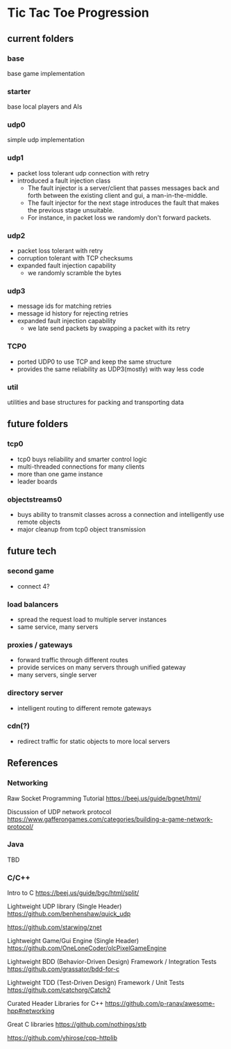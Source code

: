 # Tic Tac Toe Progression
## current folders
### base
base game implementation
### starter
base local players and AIs
### udp0
simple udp implementation
### udp1
- packet loss tolerant udp connection with retry
- introduced a fault injection class
  - The fault injector is a server/client that passes messages back and forth between the existing client and gui, a man-in-the-middle.
  - The fault injector for the next stage introduces the fault that makes the previous stage unsuitable.
  - For instance, in packet loss we randomly don't forward packets.
### udp2
- packet loss tolerant with retry
- corruption tolerant with TCP checksums
- expanded fault injection capability
  - we randomly scramble the bytes
### udp3
- message ids for matching retries
- message id history for rejecting retries
- expanded fault injection capability
  - we late send packets by swapping a packet with its retry

### TCP0

- ported UDP0 to use TCP and keep the same structure
- provides the same reliability as UDP3(mostly) with way less code

### util
utilities and base structures for packing and transporting data
## future folders
### tcp0
- tcp0 buys reliability and smarter control logic
- multi-threaded connections for many clients
- more than one game instance
- leader boards
### objectstreams0
- buys ability to transmit classes across a connection and intelligently use remote objects
- major cleanup from tcp0 object transmission
## future tech
### second game
- connect 4?
### load balancers
- spread the request load to multiple server instances
- same service, many servers
### proxies / gateways
- forward traffic through different routes
- provide services on many servers through unified gateway
- many servers, single server
### directory server
- intelligent routing to different remote gateways
### cdn(?)
- redirect traffic for static objects to more local servers

## References
### Networking

Raw Socket Programming Tutorial
https://beej.us/guide/bgnet/html/

Discussion of UDP network protocol
https://www.gafferongames.com/categories/building-a-game-network-protocol/

### Java

TBD

### C/C++

Intro to C
https://beej.us/guide/bgc/html/split/

Lightweight UDP library (Single Header)
https://github.com/benhenshaw/quick_udp

https://github.com/starwing/znet

Lightweight Game/Gui Engine (Single Header)
https://github.com/OneLoneCoder/olcPixelGameEngine

Lightweight BDD (Behavior-Driven Design) Framework / Integration Tests
https://github.com/grassator/bdd-for-c

Lightweight TDD (Test-Driven Design) Framework / Unit Tests
https://github.com/catchorg/Catch2

Curated Header Libraries for C++
https://github.com/p-ranav/awesome-hpp#networking

Great C libraries
https://github.com/nothings/stb

https://github.com/yhirose/cpp-httplib

